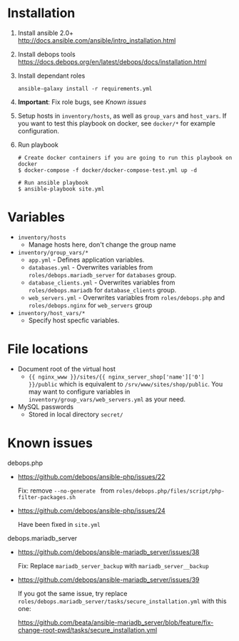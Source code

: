 # Installation

1. Install ansible 2.0+
   http://docs.ansible.com/ansible/intro_installation.html

2. Install debops tools
   https://docs.debops.org/en/latest/debops/docs/installation.html

3. Install dependant roles
   ```
   ansible-galaxy install -r requirements.yml
   ```

4. **Important**: Fix role bugs, see *Known issues*

5. Setup hosts in `inventory/hosts`, as well as `group_vars` and `host_vars`. If you want to test this playbook on docker, see `docker/*` for example configuration.

6. Run playbook
   ```
   # Create docker containers if you are going to run this playbook on docker
   $ docker-compose -f docker/docker-compose-test.yml up -d

   # Run ansible playbook
   $ ansible-playbook site.yml
   ```

# Variables
- `inventory/hosts`
    - Manage hosts here, don't change the group name
- `inventory/group_vars/*`
    - `app.yml` - Defines application variables.
    - `databases.yml` - Overwrites variables from `roles/debops.mariadb_server` for `databases` group.
    - `database_clients.yml` - Overwrites variables from `roles/debops.mariadb` for `database_clients` group.
    - `web_servers.yml` - Overwrites variables from `roles/debops.php` and `roles/debops.nginx` for `web_servers` group
- `inventory/host_vars/*`
    - Specify host specfic variables.

# File locations
- Document root of the virtual host
    - `{{ nginx_www }}/sites/{{ nginx_server_shop['name']['0'] }}/public` which is equivalent to `/srv/www/sites/shop/public`.
      You may want to configure variables in `inventory/group_vars/web_servers.yml` as your need.
- MySQL passwords
    - Stored in local directory `secret/`

# Known issues

debops.php
- https://github.com/debops/ansible-php/issues/22

  Fix: remove `--no-generate ` from `roles/debops.php/files/script/php-filter-packages.sh`

- https://github.com/debops/ansible-php/issues/24

  Have been fixed in `site.yml`

debops.mariadb_server
- https://github.com/debops/ansible-mariadb_server/issues/38

  Fix: Replace `mariadb_server_backup` with `mariadb_server__backup`

- https://github.com/debops/ansible-mariadb_server/issues/39

  If you got the same issue, try replace `roles/debops.mariadb_server/tasks/secure_installation.yml` with this one:

  https://github.com/beata/ansible-mariadb_server/blob/feature/fix-change-root-pwd/tasks/secure_installation.yml
